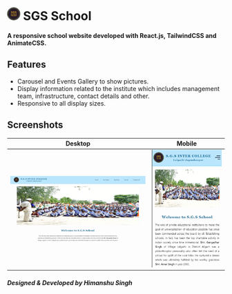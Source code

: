 
# <img src="./src/images/logo.png" width="30px" /> SGS School
#### A responsive school website developed with React.js, TailwindCSS and AnimateCSS.


## Features

 - Carousel and Events Gallery to show pictures.
 - Display information related to the institute which includes management team, infrastructure, contact details and other.
 - Responsive to all display sizes.

## Screenshots


Desktop           |  Mobile              
:-------------------------:|:-------------------------:
![](./src/images/sgspc.png)  |  ![](./src/images/sgsmob.png) 


#### **_Designed & Developed by  Himanshu Singh_**